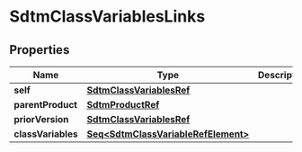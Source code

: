 

# SdtmClassVariablesLinks


## Properties

Name | Type | Description | Notes
------------ | ------------- | ------------- | -------------
**self** | [**SdtmClassVariablesRef**](SdtmClassVariablesRef.md) |  |  [optional]
**parentProduct** | [**SdtmProductRef**](SdtmProductRef.md) |  |  [optional]
**priorVersion** | [**SdtmClassVariablesRef**](SdtmClassVariablesRef.md) |  |  [optional]
**classVariables** | [**Seq&lt;SdtmClassVariableRefElement&gt;**](SdtmClassVariableRefElement.md) |  |  [optional]



